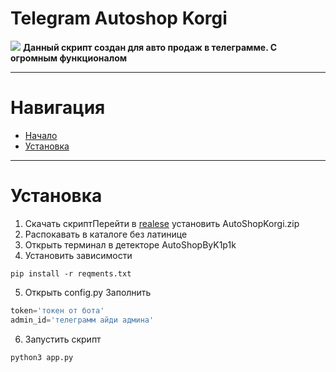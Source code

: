 # Telegram Autoshop Korgi
![](https://i.imgur.com/Lzch3s4.jpeg)
**Данный скрипт создан для авто продаж в телеграмме. С огромным функционалом**
___
# **Навигация**
* [Начало](#telegram-autoshop-korgi)
* [Установка](#установка)
---
# **Установка**
1. Скачать скриптПерейти в [realese](https://github.com/k1p1k-code/TgAutoShopKORGI/releases) установить AutoShopKorgi.zip 
2. Распокавать в каталоге без латинице 
3. Открыть терминал в детекторе AutoShopByK1p1k
4. Установить зависимости 
``` shell
pip install -r reqments.txt
```
5. Открыть config.py 
Заполнить
``` python 
token='токен от бота'
admin_id='телеграмм айди админа'
```
6. Запустить скрипт 
``` shell 
python3 app.py
```

